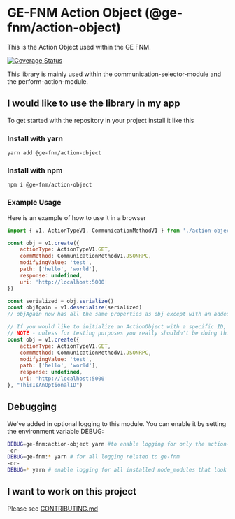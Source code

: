 # GE-FNM Action Object (@ge-fnm/action-object)
This is the Action Object used within the GE FNM.

[![Coverage Status](https://coveralls.io/repos/github/GE-MDS-FNM-V2/action-object/badge.svg?branch=master)](https://coveralls.io/github/GE-MDS-FNM-V2/action-object?branch=master)

This library is mainly used within the communication-selector-module and the perform-action-module.

## I would like to use the library in my app
To get started with the repository in your project install it like this
### Install with yarn
```
yarn add @ge-fnm/action-object
```
### Install with npm
```
npm i @ge-fnm/action-object
```
### Example Usage
Here is an example of how to use it in a browser

```js
import { v1, ActionTypeV1, CommunicationMethodV1 } from './action-object'

const obj = v1.create({
    actionType: ActionTypeV1.GET,
    commMethod: CommunicationMethodV1.JSONRPC,
    modifyingValue: 'test',
    path: ['hello', 'world'],
    response: undefined,
    uri: 'http://localhost:5000'
})

const serialized = obj.serialize()
const objAgain = v1.deserialize(serialized)
// objAgain now has all the same properties as obj except with an added 'id' property

// If you would like to initialize an ActionObject with a specific ID, you can do this:
// NOTE - unless for testing purposes you really shouldn't be doing this
const obj = v1.create({
    actionType: ActionTypeV1.GET,
    commMethod: CommunicationMethodV1.JSONRPC,
    modifyingValue: 'test',
    path: ['hello', 'world'],
    response: undefined,
    uri: 'http://localhost:5000'
}, "ThisIsAnOptionalID")
```

## Debugging
We've added in optional logging to this module. You can enable it by setting the environment variable DEBUG:
```sh
DEBUG=ge-fnm:action-object yarn #to enable logging for only the action-object module
-or-
DEBUG=ge-fnm:* yarn # for all logging related to ge-fnm
-or-
DEBUG=* yarn # enable logging for all installed node_modules that look for the env var DEBUG - please note, this is a lot. You probably dont want this

```
## I want to work on this project
Please see [CONTRIBUTING.md](CONTRIBUTING.md)